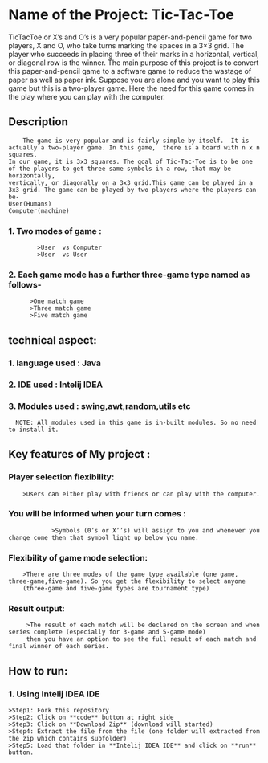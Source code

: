 # Name of the Project:   Tic-Tac-Toe
TicTacToe or X’s and O’s is a very popular paper-and-pencil game for two players, X and O, who take turns marking the spaces in a 3×3 grid. The player who succeeds in placing three of their marks in a horizontal, vertical, or diagonal row is the winner. 
The main purpose of this project is to convert this paper-and-pencil game to a software game to reduce the wastage of paper as well as paper ink.
        Suppose you are alone and you want to play this game but this is a two-player game. Here the need for this game comes in the play where you can play with the computer.
        
        
 ## Description
      
        The game is very popular and is fairly simple by itself.  It is actually a two-player game. In this game,  there is a board with n x n squares.
	In our game, it is 3x3 squares. The goal of Tic-Tac-Toe is to be one of the players to get three same symbols in a row, that may be horizontally,
	vertically, or diagonally on a 3x3 grid.This game can be played in a 3x3 grid. The game can be played by two players where the players can be-
	User(Humans)
	Computer(machine)
  
### 1. Two modes of game :
          	>User  vs Computer
         	>User  vs User
        
### 2.  Each game mode has a further three-game type named as follows-
		  >One match game
   		  >Three match game
  		  >Five match game 
        
        

## technical aspect:

### 1. language used : Java
### 2. IDE used      : Intelij IDEA
### 3. Modules used  : swing,awt,random,utils etc

      NOTE: All modules used in this game is in-built modules. So no need to install it.


## Key features of My project :


   ### Player selection flexibility:
		>Users can either play with friends or can play with the computer.
 
   ### You will be informed when your turn comes :
                >Symbols (0’s or X’’s) will assign to you and whenever you change come then that symbol light up below you name.

   ### Flexibility of game mode selection:
		>There are three modes of the game type available (one game, three-game,five-game). So you get the flexibility to select anyone
		(three-game and five-game types are tournament type)

   ### Result output:
		 >The result of each match will be declared on the screen and when series complete (especially for 3-game and 5-game mode)
		 then you have an option to see the full result of each match and final winner of each series.


## How to run:
   
  ### 1. Using Intelij IDEA IDE
    
    >Step1: Fork this repository
    >Step2: Click on **code** button at right side
    >Step3: Click on **Download Zip** (download will started)
    >Step4: Extract the file from the file (one folder will extracted from the zip which contains subfolder)
    >Step5: Load that folder in **Intelij IDEA IDE** and click on **run** button.
    

